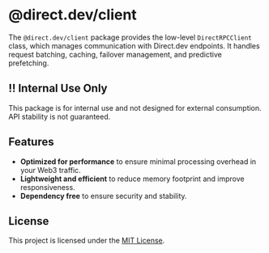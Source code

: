 # @direct.dev/client

The `@direct.dev/client` package provides the low-level `DirectRPCClient` class, which manages communication with Direct.dev endpoints. It handles request batching, caching, failover management, and predictive prefetching.

## ‼️ Internal Use Only

This package is for internal use and not designed for external consumption. API stability is not guaranteed.

## Features

- **Optimized for performance** to ensure minimal processing overhead in your Web3 traffic.
- **Lightweight and efficient** to reduce memory footprint and improve responsiveness.
- **Dependency free** to ensure security and stability.

## License

This project is licensed under the [MIT License](https://github.com/direct-dev-project/direct-dev-client/blob/main/LICENSE).
